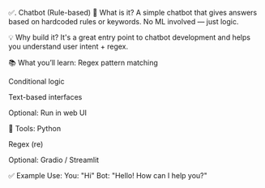 ✅. Chatbot (Rule-based)
🧠 What is it?
A simple chatbot that gives answers based on hardcoded rules or keywords. No ML involved — just logic.

💡 Why build it?
It's a great entry point to chatbot development and helps you understand user intent + regex.

📚 What you’ll learn:
Regex pattern matching

Conditional logic

Text-based interfaces

Optional: Run in web UI

🧰 Tools:
Python

Regex (re)

Optional: Gradio / Streamlit

✅ Example Use:
You: "Hi"
Bot: "Hello! How can I help you?"

